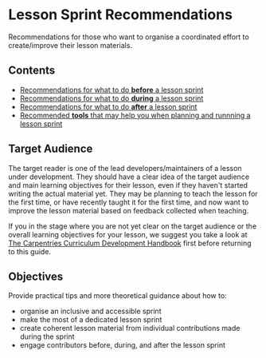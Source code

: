 # Lesson Sprint Recommendations

Recommendations for those who want to organise a coordinated effort to create/improve their lesson materials.

## Contents

- [Recommendations for what to do **before** a lesson sprint](before.md)
- [Recommendations for what to do **during** a lesson sprint](during.md)
- [Recommendations for what to do **after** a lesson sprint](after.md)
- [Recommended **tools** that may help you when planning and runnning a lesson sprint](tools.md)

## Target Audience

The target reader is one of the lead developers/maintainers of a lesson under development. 
They should have a clear idea of the target audience and main learning objectives for their lesson, 
even if they haven't started writing the actual material yet.
They may be planning to teach the lesson for the first time, 
or have recently taught it for the first time, 
and now want to improve the lesson material based on feedback collected when teaching.

If you in the stage where you are not yet clear on the target audience or the overall learning objectives for your lesson, we suggest you take a look at [The Carpentries Curriculum Development Handbook](https://cdh.carpentries.org/) first before returning to this guide. 

## Objectives

Provide practical tips and more theoretical guidance about how to:

- organise an inclusive and accessible sprint
- make the most of a dedicated lesson sprint
- create coherent lesson material from individual contributions made during the sprint
- engage contributors before, during, and after the lesson sprint


